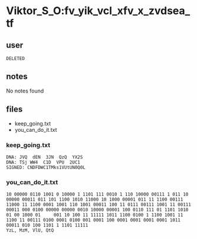 # Viktor_S_O:fv_yik_vcl_xfv_x_zvdsea_tf
## user
```
DELETED
```
## notes

No notes found

## files
- keep_going.txt
- you_can_do_it.txt


### keep_going.txt
```
DNA: JVQ  dEN  3JN  QzQ  YX2S
DNA: TSj WW4  C1D  VPU  2UC1 
SIGNED: CNDFDWC1TMks1VUtUN0Q0L
```


### you_can_do_it.txt
```
10 00000 0110 1001 0 10000 1 1101 111 0010 1 110 10000 00111 1 011 10 00000 00011 011 101 1100 1010 11000 10 1000 00001 011 11 1100 00111 11000 11 1100 0001 1001 110 1001 00011 100 11 0111 00111 1001 11 00111 00011 000 0100 00000 00000 0010 10000 00001 100 0110 111 01 1101 1010 01 00 1000 01     001 10 100 11 11111 1011 1100 0100 1 1100 1001 11 1100 11 00111 0100 0001 0100 001 0001 100 0001 0001 0001 0001 1011 00011 010 100 1101 1 1101 11111 
YzL, MzM, VlU, QtQ
```
